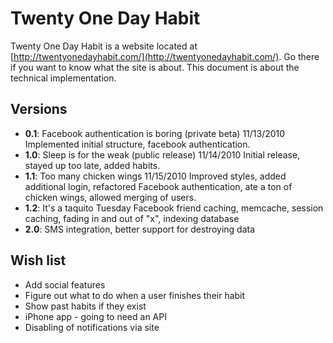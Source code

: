 Twenty One Day Habit
====================

Twenty One Day Habit is a website located at [http://twentyonedayhabit.com/](http://twentyonedayhabit.com/). Go there if you want to know what the site is about. This document is about the technical implementation.

Versions
--------
* **0.1**: Facebook authentication is boring (private beta) 11/13/2010 Implemented initial structure, facebook authentication.
* **1.0**: Sleep is for the weak (public release) 11/14/2010 Initial release, stayed up too late, added habits.
* **1.1**: Too many chicken wings 11/15/2010 Improved styles, added additional login, refactored Facebook authentication, ate a ton of chicken wings, allowed merging of users.
* **1.2**: It's a taquito Tuesday Facebook friend caching, memcache, session caching, fading in and out of "x", indexing database
* **2.0**: SMS integration, better support for destroying data

Wish list
---------
* Add social features
* Figure out what to do when a user finishes their habit
* Show past habits if they exist
* iPhone app - going to need an API
* Disabling of notifications via site
